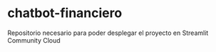 # chatbot-financiero
Repositorio necesario para poder desplegar el proyecto en Streamlit Community Cloud
